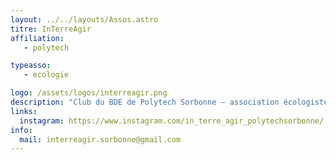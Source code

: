 ```yaml
---
layout: ../../layouts/Assos.astro
titre: InTerreAgir
affiliation: 
   - polytech

typeasso: 
   - ecologie

logo: /assets/logos/interreagir.png
description: "Club du BDE de Polytech Sorbonne – association écologiste"
links:
  instagram: https://www.instagram.com/in_terre_agir_polytechsorbonne/
info:
  mail: interreagir.sorbonne@gmail.com
---
```

